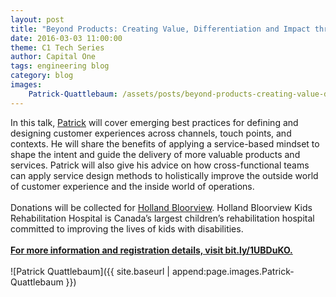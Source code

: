 ```yaml
---
layout: post
title: "Beyond Products: Creating Value, Differentiation and Impact through Service Design by Patrick Quattlebaum"
date: 2016-03-03 11:00:00
theme: C1 Tech Series
author: Capital One 
tags: engineering blog
category: blog
images:
    Patrick-Quattlebaum: /assets/posts/beyond-products-creating-value-differentiation-and-impact-through-service-design/Patrick-Quattlebaum.jpg
---
```

In this talk, <a href="https://twitter.com/ptquattlebaum" target="_blank">Patrick</a> will cover emerging best practices for defining and designing customer experiences across channels, touch points, and contexts. He will share the benefits of applying a service-based mindset to shape the intent and guide the delivery of more valuable products and services. Patrick will also give his advice on how cross-functional teams can apply service design methods to holistically improve the outside world of customer experience and the inside world of operations. 
<br/><br/>
Donations will be collected for <a href="http://www.hollandbloorview.ca/Home" target="_blank">Holland Bloorview</a>. Holland Bloorview Kids Rehabilitation Hospital is Canada’s largest children’s rehabilitation hospital committed to improving the lives of kids with disabilities.
<br/><br/>
<b><a href="http://bit.ly/1UBDuKO" target="_blank">For more information and registration details, visit bit.ly/1UBDuKO.</a></b>
<br/><br/>
![Patrick Quattlebaum]({{ site.baseurl | append:page.images.Patrick-Quattlebaum }})